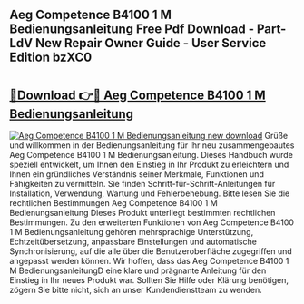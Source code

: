 ## Aeg Competence B4100 1 M Bedienungsanleitung Free Pdf Download - Part-LdV New Repair Owner Guide - User Service Edition bzXC0

# <h2><a href="http://df2a68.blite.top/?on=Aeg+Competence+B4100+1+M+Bedienungsanleitung">🔗Download 👉🔴 Aeg Competence B4100 1 M Bedienungsanleitung</a></h2>

[![Aeg Competence B4100 1 M Bedienungsanleitung new download](https://i.imgur.com/lujVjoI.png)](http://df2a68.blite.top/?on=Aeg+Competence+B4100+1+M+Bedienungsanleitung)
Grüße und willkommen in der Bedienungsanleitung für Ihr neu zusammengebautes Aeg Competence B4100 1 M Bedienungsanleitung. Dieses Handbuch wurde speziell entwickelt, um Ihnen den Einstieg in Ihr Produkt zu erleichtern und Ihnen ein gründliches Verständnis seiner Merkmale, Funktionen und Fähigkeiten zu vermitteln. Sie finden Schritt-für-Schritt-Anleitungen für Installation, Verwendung, Wartung und Fehlerbehebung. Bitte lesen Sie die rechtlichen Bestimmungen Aeg Competence B4100 1 M Bedienungsanleitung Dieses Produkt unterliegt bestimmten rechtlichen Bestimmungen. Zu den erweiterten Funktionen von Aeg Competence B4100 1 M Bedienungsanleitung gehören mehrsprachige Unterstützung, Echtzeitübersetzung, anpassbare Einstellungen und automatische Synchronisierung, auf die alle über die Benutzeroberfläche zugegriffen und angepasst werden können. Wir hoffen, dass das Aeg Competence B4100 1 M BedienungsanleitungD eine klare und prägnante Anleitung für den Einstieg in Ihr neues Produkt war. Sollten Sie Hilfe oder Klärung benötigen, zögern Sie bitte nicht, sich an unser Kundendienstteam zu wenden.
